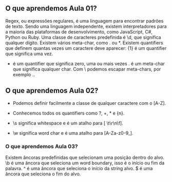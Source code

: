 ## O que aprendemos Aula 01?

Regex, ou expressões regulares, é uma linguagem para encontrar padrões de texto.
Sendo uma linguagem independente, existem interpretadores para a maioria das plataformas de desenvolvimento, como JavaScript, C#, Python ou Ruby.
Uma classe de caracteres predefinida é \d, que significa qualquer dígito.
Existem vários meta-char, como . ou \*.
Existem quantifiers que definem quantas vezes um caractere deve aparecer:
{1} é um quantifier que significa uma vez.

- é um quantifier que significa zero, uma ou mais vezes
  . é um meta-char que significa qualquer char.
  Com \ podemos escapar meta-chars, por exemplo \..
  
## O que aprendemos Aula 02?

- Podemos definir facilmente a classe de qualquer caractere com o [A-Z].

- Conhecemos todos os quantifiers como ?, +, * e {n}.

- \s significa whitespace e é um atalho para [ \t\r\n\f].

- \w significa word char e é uma atalho para [A-Za-z0-9_].

### O que aprendemos Aula 03?
Existem âncoras predefinidas que selecionam uma posição dentro do alvo.
\b é uma âncora que seleciona um word boundary, isso é o início ou fim da palavra.
^ é uma âncora que seleciona o início da string alvo.
$ é uma âncora que seleciona o fim do alvo.
